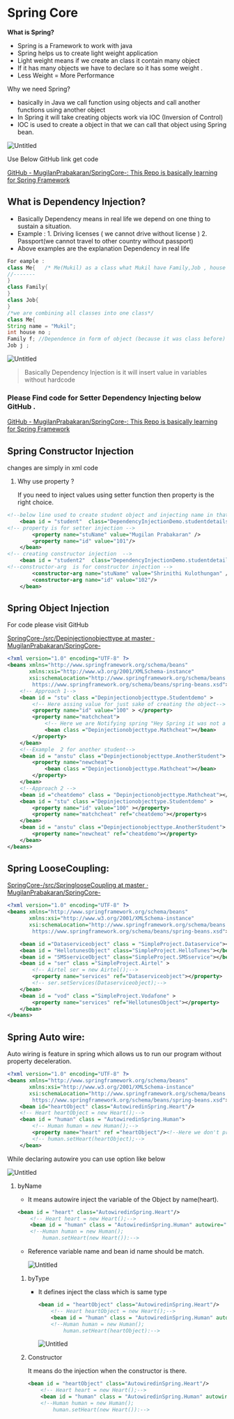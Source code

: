 # Spring Core

**What is Spring?**

- Spring is a Framework to work with java
- Spring helps us to create light weight  application
- Light weight means if we create an class it  contain many object
- If it has many objects we have to declare so it has some weight .
- Less Weight = More Performance

Why we need Spring?

- basically in Java we call function using objects  and call another functions using another object
- In Spring it will take creating objects work via IOC (Inversion of Control)
- IOC is used to create a object in that we can call that object using Spring bean.

![Untitled](Spring%20Core%2064f165248b9447a9b7d9dcb671a7dfae/Untitled.png)

Use Below GitHub link get code

[GitHub - MugilanPrabakaran/SpringCore-: This Repo is basically learning for Spring Framework](https://github.com/MugilanPrabakaran/SpringCore-)

## What is Dependency Injection?

- Basically Dependency means  in real life we depend on one thing to sustain a situation.
- Example : 1. Driving licenses ( we cannot drive without license ) 2. Passport(we cannot travel to other country without passport)
- Above examples are the explanation Dependency in real life

```java
For eample :
class Me{   /* Me(Mukil) as a class what Mukil have Family,Job , house no*/
//-------
}
class Family{
}
class Job{
}
/*we are combining all classes into one class*/
class Me{
String name = "Mukil";
int house no ;
Family f; //Dependence in form of object (because it was class before)
Job j ;
```

![Untitled](Spring%20Core%2064f165248b9447a9b7d9dcb671a7dfae/Untitled%201.png)

> Basically Dependency Injection is it will insert value in variables without hardcode
> 

### Please Find code for Setter Dependency Injecting  below GitHub .

[GitHub - MugilanPrabakaran/SpringCore-: This Repo is basically learning for Spring Framework](Spring%20Core%2064f165248b9447a9b7d9dcb671a7dfae.md) 

## Spring Constructor Injection

changes are simply in xml code

1. Why use property ?
    
    If you need to inject values using setter function  then property is the right choice.
    

```xml
<!--below line used to create student object and injecting name in that object -->
    <bean id = "student"  class="DependencyInjectionDemo.studentdetails">
<!-- property is for setter injection -->
        <property name="stuName" value="Mugilan Prabakaran" />
        <property name="id" value="101"/>
    </bean>
<!-- creating constructor injection  -->
    <bean id = "student2"  class="DependencyInjectionDemo.studentdetails">
<!--constructor-arg  is for constructor injection -->
        <constructor-arg name="stuName" value="Shrinithi Kulothungan" />
        <constructor-arg name="id" value="102"/>
    </bean>
```

## Spring Object Injection

For code please visit GitHub 

[SpringCore-/src/Depinjectionobjecttype at master · MugilanPrabakaran/SpringCore-](https://github.com/MugilanPrabakaran/SpringCore-/tree/master/src/Depinjectionobjecttype)

```xml
<?xml version="1.0" encoding="UTF-8" ?>
<beans xmlns="http://www.springframework.org/schema/beans"
       xmlns:xsi="http://www.w3.org/2001/XMLSchema-instance"
       xsi:schemaLocation="http://www.springframework.org/schema/beans
        https://www.springframework.org/schema/beans/spring-beans.xsd">
    <!-- Approach 1-->
    <bean id = "stu" class ="Depinjectionobjecttype.Studentdemo" >
        <!-- Here assing value for just sake of creating the object-->
        <property name="id" value="100" > </property>
        <property name="matchcheat">
            <!-- Here we are Notifying spring "Hey Spring it was not a normal value it is Object value"-->
            <bean class ="Depinjectionobjecttype.Mathcheat"></bean>
        </property>
    </bean>
    <!--Example  2 for another student-->
    <bean id = "anstu" class ="Depinjectionobjecttype.AnotherStudent">
        <property name="newcheat">
            <bean class ="Depinjectionobjecttype.Mathcheat"></bean>
        </property>
    </bean>
    <!--Approach 2 -->
    <bean id ="cheatdemo" class = "Depinjectionobjecttype.Mathcheat"></bean>
    <bean id = "stu" class ="Depinjectionobjecttype.Studentdemo" >
        <property name="id" value="100" ></property>
        <property name="matchcheat" ref="cheatdemo"></property>s
    </bean>
    <bean id = "anstu" class ="Depinjectionobjecttype.AnotherStudent">
        <property name="newcheat" ref="cheatdemo"></property>
    </bean>
</beans>
```

## Spring LooseCoupling:

[SpringCore-/src/SpringlooseCoupling at master · MugilanPrabakaran/SpringCore-](https://github.com/MugilanPrabakaran/SpringCore-/tree/master/src/SpringlooseCoupling)

```xml
<?xml version="1.0" encoding="UTF-8" ?>
<beans xmlns="http://www.springframework.org/schema/beans"
       xmlns:xsi="http://www.w3.org/2001/XMLSchema-instance"
       xsi:schemaLocation="http://www.springframework.org/schema/beans
        https://www.springframework.org/schema/beans/spring-beans.xsd">

    <bean id ="Dataserviceobject" class = "SimpleProject.Dataservice"></bean>
    <bean id = "HellotunesObject" class="SimpleProject.HelloTunes"></bean>
    <bean id = "SMSserviceObject" class="SimpleProject.SMSservice"></bean>
    <bean id = "ser" class ="SimpleProject.Airtel" >
        <!-- Airtel ser = new Airtel();-->
        <property name="services" ref="Dataserviceobject"></property>
        <!-- ser.setServices(Dataserviceobject);-->
    </bean>
    <bean id = "vod" class ="SimpleProject.Vodafone" >
        <property name="services" ref="HellotunesObject"></property>
    </bean>
</beans>
```

## Spring Auto wire:

Auto wiring is feature in spring which allows us to run  our program without property deceleration.

```xml
<?xml version="1.0" encoding="UTF-8" ?>
<beans xmlns="http://www.springframework.org/schema/beans"
       xmlns:xsi="http://www.w3.org/2001/XMLSchema-instance"
       xsi:schemaLocation="http://www.springframework.org/schema/beans
        https://www.springframework.org/schema/beans/spring-beans.xsd">
    <bean id="heartObject" class="AutowiredinSpring.Heart"/>
    <!-- Heart heartObject = new Heart();-->
    <bean id = "human" class = "AutowiredinSpring.Human">
        <!-- Human human = new Human();-->
        <property name="heart" ref ="heartObject"/><!--Here we don't property in Autowire-->
        <!-- human.setHeart(heartObject);-->
    </bean>
```

While declaring autowire you can use option like below 

![Untitled](Spring%20Core%2064f165248b9447a9b7d9dcb671a7dfae/Untitled%202.png)

1. byName 
    - It means autowire inject the  variable of the Object by  name(heart).
    
    ```xml
    <bean id = "heart" class="AutowiredinSpring.Heart"/>
        <!-- Heart heart = new Heart();-->
        <bean id = "human" class = "AutowiredinSpring.Human" autowire="byName"/>
        <!--Human human = new Human();
            human.setHeart(new Heart()):-->
    ```
    
    - Reference variable name and bean id name should be match.
        
        ![Untitled](Spring%20Core%2064f165248b9447a9b7d9dcb671a7dfae/Untitled%203.png)
        
    1. byType
        - It defines inject the class which is same type
            
            ```xml
            <bean id = "heartObject" class="AutowiredinSpring.Heart"/>
                <!-- Heart heartObject = new Heart();-->
                <bean id = "human" class = "AutowiredinSpring.Human" autowire="byType"/>
                <!--Human human = new Human();
                    human.setHeart(heartObject):-->
            ```
            
            ![Untitled](Spring%20Core%2064f165248b9447a9b7d9dcb671a7dfae/Untitled%204.png)
            
    2. Constructor
        
         It means do the injection when the constructor is there.
        
        ```xml
        <bean id = "heartObject" class="AutowiredinSpring.Heart"/>
            <!-- Heart heart = new Heart();-->
            <bean id = "human" class = "AutowiredinSpring.Human" autowire="constructor"/>
            <!--Human human = new Human();
                human.setHeart(new Heart()):-->
        ```